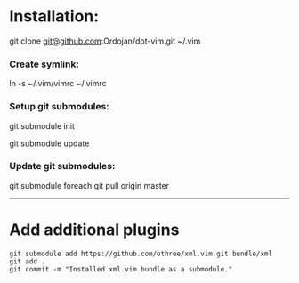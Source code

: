 # Installation:

  git clone git@github.com:Ordojan/dot-vim.git ~/.vim

### Create symlink:

  ln -s ~/.vim/vimrc ~/.vimrc
  
### Setup git submodules:

  git submodule init
  
  git submodule update
  
### Update git submodules:

  git submodule foreach git pull origin master

-----

# Add additional plugins

    git submodule add https://github.com/othree/xml.vim.git bundle/xml
    git add .
    git commit -m "Installed xml.vim bundle as a submodule."
